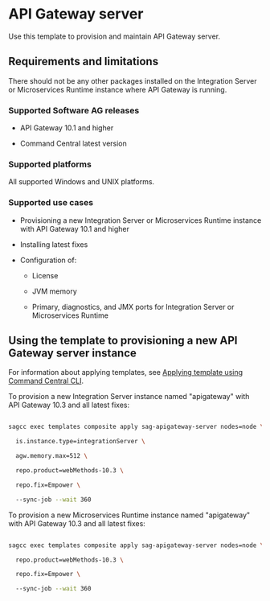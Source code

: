 <!-- Copyright 2013 - 2018 Software AG, Darmstadt, Germany and/or its licensors



   SPDX-License-Identifier: Apache-2.0



    Licensed under the Apache License, Version 2.0 (the "License");

    you may not use this file except in compliance with the License.

    You may obtain a copy of the License at



        http://www.apache.org/licenses/LICENSE-2.0



    Unless required by applicable law or agreed to in writing, software

    distributed under the License is distributed on an "AS IS" BASIS,

     WITHOUT WARRANTIES OR CONDITIONS OF ANY KIND, either express or implied.

     See the License for the specific language governing permissions and



     limitations under the License.                                                  



-->



# API Gateway server



Use this template to provision and maintain API Gateway server.



## Requirements and limitations



There should not be any other packages installed on the Integration Server or Microservices Runtime instance where API Gateway is running.



### Supported Software AG releases



* API Gateway 10.1 and higher

* Command Central latest version



### Supported platforms



All supported Windows and UNIX platforms.



### Supported use cases



* Provisioning a new Integration Server or Microservices Runtime instance with API Gateway 10.1 and higher

* Installing latest fixes

* Configuration of:

  * License

  * JVM memory

  * Primary, diagnostics, and JMX ports for Integration Server or Microservices Runtime



## Using the template to provisioning a new API Gateway server instance



For information about applying templates, see [Applying template using Command Central CLI](https://github.com/SoftwareAG/sagdevops-templates/wiki/Using-default-templates#applying-template-using-command-central-cli).



To provision a new Integration Server instance named "apigateway" with API Gateway 10.3 and all latest fixes:



```bash

sagcc exec templates composite apply sag-apigateway-server nodes=node \

  is.instance.type=integrationServer \

  agw.memory.max=512 \

  repo.product=webMethods-10.3 \

  repo.fix=Empower \

  --sync-job --wait 360

```



To provision a new Microservices Runtime instance named "apigateway" with API Gateway 10.3 and all latest fixes:



```bash

sagcc exec templates composite apply sag-apigateway-server nodes=node \

  repo.product=webMethods-10.3 \

  repo.fix=Empower \

  --sync-job --wait 360

```